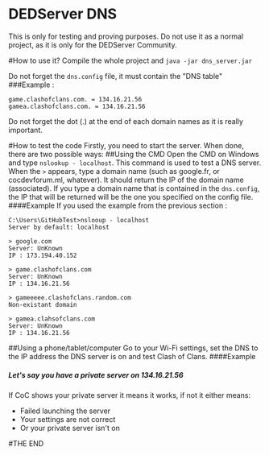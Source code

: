 # DEDServer DNS
This is only for testing and proving purposes. Do not use it as a normal project, as it is only for the DEDServer Community.

#How to use it?
Compile the whole project and 
``` java -jar dns_server.jar ```

Do not forget the `dns.config` file, it must contain the "DNS table"
###Example : 
```
game.clashofclans.com. = 134.16.21.56
gamea.clashofclans.com. = 134.16.21.56
```
Do not forget the dot (.) at the end of each domain names as it is really important.

#How to test the code
Firstly, you need to start the server. When done, there are two possible ways:
##Using the CMD
Open the CMD on Windows and type `nslookup - localhost`. This command is used to test a DNS server. When the `>` appears, type a domain name (such as google.fr, or cocdevforum.ml, whatever). It should return the IP of the domain name (associated). If you type a domain name that is contained in the `dns.config`, the IP that will be returned will be the one you specified on the config file. 
####Example
If you used the example from the previous section :
```
C:\Users\GitHubTest>nslooup - localhost
Server by default: localhost

> google.com
Server: UnKnown
IP : 173.194.40.152

> game.clashofclans.com
Server: UnKnown
IP : 134.16.21.56

> gameeeee.clashofclans.random.com
Non-existant domain

> gamea.clahsofclans.com
Server: UnKnown
IP : 134.16.21.56
```
##Using a phone/tablet/computer
Go to your Wi-Fi settings, set the DNS to the IP address the DNS server is on and test Clash of Clans.
####Example
##### Let's say you have a private server on 134.16.21.56
If CoC shows your private server it means it works, if not it either means:
- Failed launching the server
- Your settings are not correct
- Or your private server isn't on

#THE END